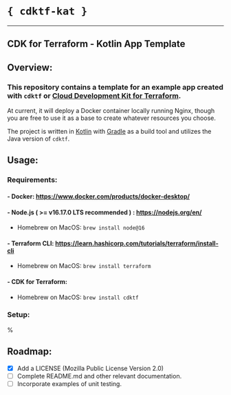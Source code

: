 # `{ cdktf-kat }`

---

## CDK for Terraform - Kotlin App Template

## Overview:

### This repository contains a template for an example app created with `cdktf` or [Cloud Development Kit for Terraform](https://www.terraform.io/cdktf).
At current, it will deploy a Docker container locally running Nginx, though you are free to use it as a base to create whatever resources you choose. 

The project is written in [Kotlin](https://kotlinlang.org/) with [Gradle](https://gradle.org) as a build tool and utilizes the Java version of `cdktf`.

## Usage:

### Requirements:

#### - Docker: https://www.docker.com/products/docker-desktop/
#### - Node.js ( >= v16.17.0 LTS recommended ) : https://nodejs.org/en/
  - Homebrew on MacOS: `brew install node@16` 
#### - Terraform CLI: https://learn.hashicorp.com/tutorials/terraform/install-cli
  - Homebrew on MacOS: `brew install terraform`
#### - CDK for Terraform: 
  - Homebrew on MacOS: `brew install cdktf`

### Setup:

%

## Roadmap:

- [X] Add a LICENSE (Mozilla Public License Version 2.0)
- [ ] Complete README.md and other relevant documentation.
- [ ] Incorporate examples of unit testing.